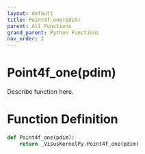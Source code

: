 ```yaml
---
layout: default
title: Point4f_one(pdim)
parent: All Functions
grand_parent: Python Functions
nav_order: 2
---
```


# Point4f_one(pdim)

Describe function here.

# Function Definition

```python
def Point4f_one(pdim):
    return _VisusKernelPy.Point4f_one(pdim)
```